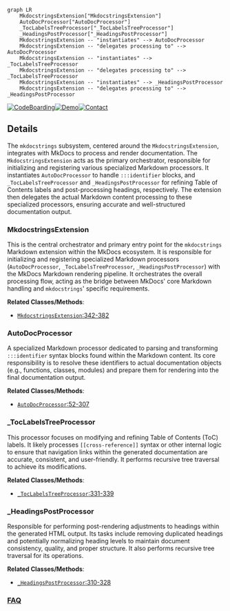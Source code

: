 ```mermaid
graph LR
    MkdocstringsExtension["MkdocstringsExtension"]
    AutoDocProcessor["AutoDocProcessor"]
    _TocLabelsTreeProcessor["_TocLabelsTreeProcessor"]
    _HeadingsPostProcessor["_HeadingsPostProcessor"]
    MkdocstringsExtension -- "instantiates" --> AutoDocProcessor
    MkdocstringsExtension -- "delegates processing to" --> AutoDocProcessor
    MkdocstringsExtension -- "instantiates" --> _TocLabelsTreeProcessor
    MkdocstringsExtension -- "delegates processing to" --> _TocLabelsTreeProcessor
    MkdocstringsExtension -- "instantiates" --> _HeadingsPostProcessor
    MkdocstringsExtension -- "delegates processing to" --> _HeadingsPostProcessor
```

[![CodeBoarding](https://img.shields.io/badge/Generated%20by-CodeBoarding-9cf?style=flat-square)](https://github.com/CodeBoarding/GeneratedOnBoardings)[![Demo](https://img.shields.io/badge/Try%20our-Demo-blue?style=flat-square)](https://www.codeboarding.org/demo)[![Contact](https://img.shields.io/badge/Contact%20us%20-%20contact@codeboarding.org-lightgrey?style=flat-square)](mailto:contact@codeboarding.org)

## Details

The `mkdocstrings` subsystem, centered around the `MkdocstringsExtension`, integrates with MkDocs to process and render documentation. The `MkdocstringsExtension` acts as the primary orchestrator, responsible for initializing and registering various specialized Markdown processors. It instantiates `AutoDocProcessor` to handle `:::identifier` blocks, and `_TocLabelsTreeProcessor` and `_HeadingsPostProcessor` for refining Table of Contents labels and post-processing headings, respectively. The extension then delegates the actual Markdown content processing to these specialized processors, ensuring accurate and well-structured documentation output.

### MkdocstringsExtension
This is the central orchestrator and primary entry point for the `mkdocstrings` Markdown extension within the MkDocs ecosystem. It is responsible for initializing and registering specialized Markdown processors (`AutoDocProcessor`, `_TocLabelsTreeProcessor`, `_HeadingsPostProcessor`) with the MkDocs Markdown rendering pipeline. It orchestrates the overall processing flow, acting as the bridge between MkDocs' core Markdown handling and `mkdocstrings`' specific requirements.


**Related Classes/Methods**:

- <a href="https://github.com/mkdocstrings/mkdocstrings/blob/main/src/mkdocstrings/_internal/extension.py#L342-L382" target="_blank" rel="noopener noreferrer">`MkdocstringsExtension`:342-382</a>


### AutoDocProcessor
A specialized Markdown processor dedicated to parsing and transforming `:::identifier` syntax blocks found within the Markdown content. Its core responsibility is to resolve these identifiers to actual documentation objects (e.g., functions, classes, modules) and prepare them for rendering into the final documentation output.


**Related Classes/Methods**:

- <a href="https://github.com/mkdocstrings/mkdocstrings/blob/main/src/mkdocstrings/_internal/extension.py#L52-L307" target="_blank" rel="noopener noreferrer">`AutoDocProcessor`:52-307</a>


### _TocLabelsTreeProcessor
This processor focuses on modifying and refining Table of Contents (ToC) labels. It likely processes `[[cross-reference]]` syntax or other internal logic to ensure that navigation links within the generated documentation are accurate, consistent, and user-friendly. It performs recursive tree traversal to achieve its modifications.


**Related Classes/Methods**:

- <a href="https://github.com/mkdocstrings/mkdocstrings/blob/main/src/mkdocstrings/_internal/extension.py#L331-L339" target="_blank" rel="noopener noreferrer">`_TocLabelsTreeProcessor`:331-339</a>


### _HeadingsPostProcessor
Responsible for performing post-rendering adjustments to headings within the generated HTML output. Its tasks include removing duplicated headings and potentially normalizing heading levels to maintain document consistency, quality, and proper structure. It also performs recursive tree traversal for its operations.


**Related Classes/Methods**:

- <a href="https://github.com/mkdocstrings/mkdocstrings/blob/main/src/mkdocstrings/_internal/extension.py#L310-L328" target="_blank" rel="noopener noreferrer">`_HeadingsPostProcessor`:310-328</a>




### [FAQ](https://github.com/CodeBoarding/GeneratedOnBoardings/tree/main?tab=readme-ov-file#faq)